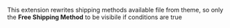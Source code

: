 This extension rewrites shipping methods available file from theme, so only the **Free Shipping Method** to be visibile if conditions are true
